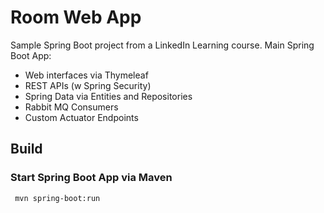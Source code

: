 # Room Web App

Sample Spring Boot project from a LinkedIn Learning course.
Main Spring Boot App:
- Web interfaces via Thymeleaf
- REST APIs (w Spring Security)
- Spring Data via Entities and Repositories
- Rabbit MQ Consumers
- Custom Actuator Endpoints

## Build

### Start Spring Boot App via Maven
```bash
 mvn spring-boot:run
```